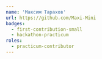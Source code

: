 ```yaml
---
name: 'Максим Тарахов'
url: https://github.com/Maxi-Mini
badges:
  - first-contribution-small
  - hackathon-practicum
roles:
  - practicum-contributor
---
```

